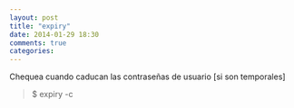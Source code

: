 ```yaml
---
layout: post
title: "expiry"
date: 2014-01-29 18:30
comments: true
categories: 
---
```

Chequea cuando caducan las contraseñas de usuario [si son temporales]

>$ expiry -c

